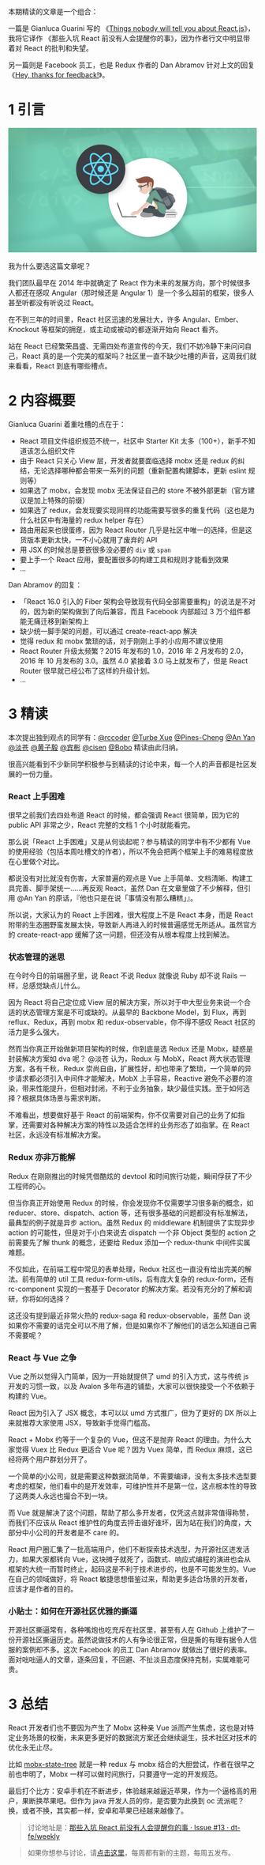 本期精读的文章是一个组合：

一篇是 Gianluca Guarini 写的 《[Things nobody will tell you about React.js](https://medium.com/@gianluca.guarini/things-nobody-will-tell-you-about-react-js-3a373c1b03b4)》，我将它译作 《那些入坑 React 前没有人会提醒你的事》，因为作者行文中明显带着对 React 的批判和失望。

另一篇则是 Facebook 员工，也是 Redux 作者的 Dan Abramov 针对上文的回复 《[Hey, thanks for feedback!](https://medium.com/@dan_abramov/hey-thanks-for-feedback-bf9502689ca4)》。

# 1 引言

<img src="assets/8/react.jpg" alt="logo" />

我为什么要选这篇文章呢？

我们团队最早在 2014 年中就确定了 React 作为未来的发展方向，那个时候很多人都还在感叹 Angular（那时候还是 Angular 1）是一个多么超前的框架，很多人甚至听都没有听说过 React。

在不到三年的时间里，React 社区迅速的发展壮大，许多 Angular、Ember、Knockout 等框架的拥趸，或主动或被动的都逐渐开始向 React 看齐。

站在 React 已经繁荣昌盛、无需四处布道宣传的今天，我们不妨冷静下来问问自己，React 真的是一个完美的框架吗？社区里一直不缺少吐槽的声音，这周我们就来看看，React 到底有哪些槽点。


# 2 内容概要

Gianluca Guarini 着重吐槽的点在于：

 - React 项目文件组织规范不统一，社区中 Starter Kit 太多（100+），新手不知道该怎么组织文件
 - 由于 React 只关心 View 层，开发者就要面临选择 mobx 还是 redux 的纠结，无论选择哪种都会带来一系列的问题（重新配置构建脚本，更新 eslint 规则等）
 - 如果选了 mobx，会发现 mobx 无法保证自己的 store 不被外部更新（官方建议是加上特殊的前缀）
 - 如果选了 redux，会发现要实现同样的功能需要写很多的重复代码（这也是为什么社区中有海量的 redux helper 存在）
 - 路由用起来也很蛋疼，因为 React Router 几乎是社区中唯一的选择，但是这货版本更新太快，一不小心就用了废弃的 API
 - 用 JSX 的时候总是要嵌很多没必要的 `div` 或 `span`
 - 要上手一个 React 应用，要配置很多的构建工具和规则才能看到效果
 - ...

Dan Abramov 的回复：

 - 「React 16.0 引入的 Fiber 架构会导致现有代码全部需要重构」的说法是不对的，因为新的架构做到了向后兼容，而且 Facebook 内部超过 3 万个组件都能无痛迁移到新架构上
 - 缺少统一脚手架的问题，可以通过 create-react-app 解决
 - 觉得 redux 和 mobx 繁琐的话，对于刚刚上手的小应用不建议使用
 - React Router 升级太频繁？2015 年发布的 1.0，2016 年 2 月发布的 2.0，2016 年 10 月发布的 3.0。虽然 4.0 紧接着 3.0 马上就发布了，但是 React Router 很早就已经公布了这样的升级计划。
 - ...


# 3 精读

本次提出独到观点的同学有：[@rccoder](https://www.zhihu.com/people/rccoder/answers)  [@Turbe Xue](https://www.zhihu.com/people/turbe-xue) [@Pines-Cheng](https://github.com/Pines-Cheng) [@An Yan](https://github.com/jin5354) [@淡苍](https://www.zhihu.com/people/5ac53c9c0484e83672e1c1716bdf0ff9)  [@黄子毅](https://www.zhihu.com/people/3ec85a04bc9eaa35b1830874cc463a52) [@宾彬](https://www.zhihu.com/people/twobin/pins/posts) [@cisen](https://github.com/cisen) [@Bobo](https://github.com/ybning) 精读由此归纳。

很高兴能看到不少新同学积极参与到精读的讨论中来，每一个人的声音都是社区发展的一份力量。

### React 上手困难

很早之前我们去四处布道 React 的时候，都会强调 React 很简单，因为它的 public API 非常之少，React 完整的文档 1 个小时就能看完。

那么说「React 上手困难」又是从何谈起呢？参与精读的同学中有不少都有 Vue 的使用经验（包括本周吐槽文的作者），所以不免会把两个框架上手的难易程度放在心里做个对比。

都说没有对比就没有伤害，大家普遍的观点是 Vue 上手简单、文档清晰、构建工具完善、脚手架统一……再反观 React，虽然 Dan 在文章里做了不少解释，但引用 @An Yan 的原话，『他也只是在说「事情没有那么糟糕」』。

所以说，大家认为的 React 上手困难，很大程度上不是 React 本身，而是 React 附带的生态圈野蛮发展太快，导致新人再进入的时候普遍感觉无所适从。虽然官方的 create-react-app 缓解了这一问题，但还没有从根本程度上找到解法。

### 状态管理的迷思

在今时今日的前端圈子里，说 React 不说 Redux 就像说 Ruby 却不说 Rails 一样，总感觉缺点儿什么。

因为 React 将自己定位成 View 层的解决方案，所以对于中大型业务来说一个合适的状态管理方案是不可或缺的。从最早的 Backbone Model，到 Flux，再到 reflux、Redux，再到 mobx 和 redux-observable，你不得不感叹 React 社区的活力是多么强大。

然而当你真正开始做新项目架构的时候，你到底是选 Redux 还是 Mobx，疑惑是封装解决方案如 dva 呢？ @淡苍 认为，Redux 与 MobX，React 两大状态管理方案，各有千秋，Redux 崇尚自由，扩展性好，却也带来了繁琐，一个简单的异步请求都必须引入中间件才能解决，MobX 上手容易，Reactive 避免不必要的渲染，带来性能提升，但相对封闭，不利于业务抽象，缺少最佳实践。至于如何选择？根据具体场景与需求判断。

不难看出，想要做好基于 React 的前端架构，你不仅需要对自己的业务了如指掌，还需要对各种解决方案的特性以及适合怎样的业务形态了如指掌。在 React 社区，永远没有标准解决方案。

### Redux 亦非万能解

Redux 在刚刚推出的时候凭借酷炫的 devtool 和时间旅行功能，瞬间俘获了不少工程师的心。

但当你真正开始使用 Redux 的时候，你会发现你不仅需要学习很多新的概念，如 reducer、store、dispatch、action 等，还有很多基础的问题都没有标准解法，最典型的例子就是异步 action。虽然 Redux 的 middleware 机制提供了实现异步 action 的可能性，但是对于小白来说去 dispatch 一个非 Object 类型的 action 之前需要先了解 thunk 的概念，还要给 Redux 添加一个 redux-thunk 中间件实属难题。

不仅如此，在前端工程中常见的表单处理，Redux 社区也一直没有给出完美的解法。前有简单的 util 工具 redux-form-utils，后有庞大复杂的 redux-form，还有 rc-component 实现的一套基于 Decorator 的解决方案。若没有充分的了解和调研，你将如何选择？

这还没有提到最近非常火热的 redux-saga 和 redux-observable，虽然 Dan 说如果你不需要的话完全可以不用了解，但是如果你不了解他们的话怎么知道自己需不需要呢？

### React 与 Vue 之争

Vue 之所以觉得入门简单，因为一开始就提供了 umd 的引入方式，这与传统 js 开发的习惯一致，以及 Avalon 多年布道的铺垫，大家可以很快接受一个不依赖于构建的 Vue。

React 因为引入了 JSX 概念，本可以以 umd 方式推广，但为了更好的 DX 所以上来就推荐大家使用 JSX，导致新手觉得门槛高。

React + Mobx 约等于一个复杂的 Vue，但这不是抛弃 React 的理由。为什么大家觉得 Vuex 比 Redux 更适合 Vue 呢？因为 Vuex 简单，而 Redux 麻烦，这已经将两个用户群划分开了。

一个简单的小公司，就是需要这种数据流简单，不需要编译，没有太多技术选型要考虑的框架，他们看中的是开发效率，可维护性并不是第一位，这点根本性的导致了这两类人永远也撮合不到一块。

而 Vue 就是解决了这个问题，帮助了那么多开发者，仅凭这点就非常值得称赞，而我们不应该从 React 维护性的角度去抨击谁好谁坏，因为站在我们的角度，大部分中小公司的开发者是不 care 的。

React 用户圈汇集了一批高端用户，他们不断探索技术选型，为开源社区迸发活力，如果大家都转向 Vue，这块摊子就死了，函数式、响应式编程的演进也会从框架的大统一而暂时终止，起码这是不利于技术进步的，也是不可能发生的。Vue 在自己的领域做好，将 React 敏捷思想借鉴过来，帮助更多适合场景的开发者，应该才是作者的目的。

### 小贴士：如何在开源社区优雅的撕逼

开源社区撕逼常有，各种嘴炮也吃充斥在社区里，甚至有人在 Github 上维护了一份开源社区撕逼历史。虽然说做技术的人有争论很正常，但是撕的有理有据令人信服的案例却不多。这次 Facebook 的员工 Dan Abramov 就做出了很好的表率。面对咄咄逼人的文章，逐条回复，不回避、不扯淡且态度保持克制，实属难能可贵。

# 3 总结

React 开发者们也不要因为产生了 Mobx 这种亲 Vue 派而产生焦虑，这也是对特定业务场景的权衡，未来更多更好的数据流方案还会继续诞生，技术社区对技术的优化永无止尽。

比如 [mobx-state-tree](https://github.com/mobxjs/mobx-state-tree) 就是一种 redux 与 mobx 结合的大胆尝试，作者在很早之前也申明了，Mobx 一样可以做时间旅行，只要遵守一定的开发规范。

最后打个比方：安卓手机在不断进步，体验越来越逼近苹果，作为一个逼格高的用户，果断换苹果吧。但作为 java 开发人员的你，是否要为此换到 oc 流派呢？换，或者不换，其实都一样，安卓和苹果已经越来越像了。


> 讨论地址是：[那些入坑 React 前没有人会提醒你的事 · Issue #13 · dt-fe/weekly](http://link.zhihu.com/?target=https%3A//github.com/dt-fe/weekly/issues/13)

> 如果你想参与讨论，请[点击这里](https://github.com/dt-fe/weekly)，每周都有新的主题，每周五发布。
